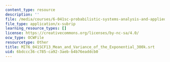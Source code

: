 ```yaml
---
content_type: resource
description: ''
file: /media/courses/6-041sc-probabilistic-systems-analysis-and-applied-probability-fall-2013/6bdccc36c785ca923aebb4b76eaddcb0_MIT6_041SCF13_Mean_and_Variance_of_the_Exponential_300k.srt
file_type: application/x-subrip
learning_resource_types: []
license: https://creativecommons.org/licenses/by-nc-sa/4.0/
ocw_type: OCWFile
resourcetype: Other
title: MIT6_041SCF13_Mean_and_Variance_of_the_Exponential_300k.srt
uid: 6bdccc36-c785-ca92-3aeb-b4b76eaddcb0
---
```


